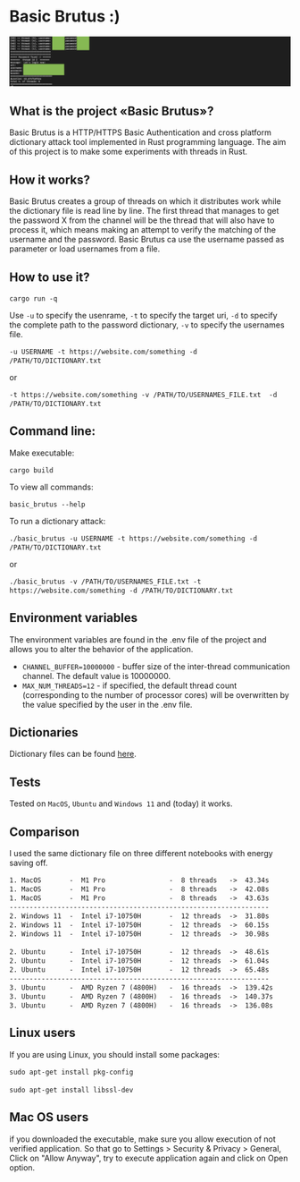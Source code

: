 # Basic Brutus :)

![alt basic brutus](./screenshot.png)

## What is the project «Basic Brutus»?

Basic Brutus is a HTTP/HTTPS Basic Authentication and cross platform dictionary attack tool implemented in Rust programming language. The aim of this project is to make some experiments with threads in Rust.

## How it works?

Basic Brutus creates a group of threads on which it distributes work while the dictionary file is read line by line. The first thread that manages to get the password X from the channel will be the thread that will also have to process it, which means making an attempt to verify the matching of the username and the password. Basic Brutus ca use the username passed as parameter or load usernames from a file.

## How to use it?

```
cargo run -q
```

Use `-u` to specify the usenrame, `-t` to specify the target uri, `-d` to specify the complete path to the password dictionary, `-v` to specify the usernames file.

```
-u USERNAME -t https://website.com/something -d /PATH/TO/DICTIONARY.txt
```

or

```
-t https://website.com/something -v /PATH/TO/USERNAMES_FILE.txt  -d /PATH/TO/DICTIONARY.txt
```

## Command line:

Make executable:

```
cargo build
```

To view all commands:

```
basic_brutus --help
```

To run a dictionary attack:

```
./basic_brutus -u USERNAME -t https://website.com/something -d /PATH/TO/DICTIONARY.txt
```

or

```
./basic_brutus -v /PATH/TO/USERNAMES_FILE.txt -t https://website.com/something -d /PATH/TO/DICTIONARY.txt
```

## Environment variables

The environment variables are found in the .env file of the project and allows you to alter the behavior of the application.

- `CHANNEL_BUFFER=10000000` - buffer size of the inter-thread communication channel. The default value is 10000000.
- `MAX_NUM_THREADS=12` - if specified, the default thread count (corresponding to the number of processor cores) will be overwritten by the value specified by the user in the .env file.

## Dictionaries

Dictionary files can be found [here](https://github.com/berandal666/Passwords).

## Tests

Tested on `MacOS`, `Ubuntu` and `Windows 11` and (today) it works.

## Comparison

I used the same dictionary file on three different notebooks with energy saving off.

```
1. MacOS       -  M1 Pro                -  8 threads   ->  43.34s
1. MacOS       -  M1 Pro                -  8 threads   ->  42.08s
1. MacOS       -  M1 Pro                -  8 threads   ->  43.63s
-----------------------------------------------------------------
2. Windows 11  -  Intel i7-10750H       -  12 threads  ->  31.80s
2. Windows 11  -  Intel i7-10750H       -  12 threads  ->  60.15s
2. Windows 11  -  Intel i7-10750H       -  12 threads  ->  30.98s

2. Ubuntu      -  Intel i7-10750H       -  12 threads  ->  48.61s
2. Ubuntu      -  Intel i7-10750H       -  12 threads  ->  61.04s
2. Ubuntu      -  Intel i7-10750H       -  12 threads  ->  65.48s
-----------------------------------------------------------------
3. Ubuntu      -  AMD Ryzen 7 (4800H)   -  16 threads  ->  139.42s
3. Ubuntu      -  AMD Ryzen 7 (4800H)   -  16 threads  ->  140.37s
3. Ubuntu      -  AMD Ryzen 7 (4800H)   -  16 threads  ->  136.08s

```

## Linux users

If you are using Linux, you should install some packages:

```
sudo apt-get install pkg-config

sudo apt-get install libssl-dev
```

## Mac OS users

if you downloaded the executable, make sure you allow execution of not verified application. So that go to Settings > Security & Privacy > General, Click on "Allow Anyway", try to execute application again and click on Open option.



